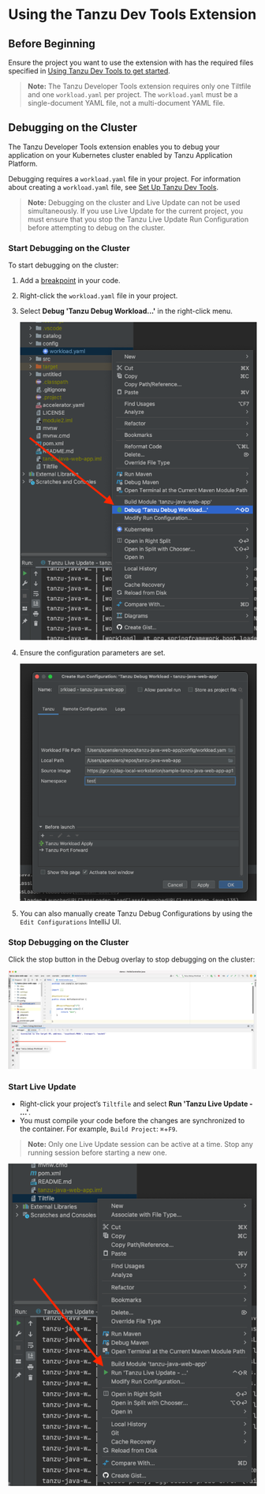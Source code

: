 # Using the Tanzu Dev Tools Extension

## <a id="before-beginning"></a> Before Beginning

Ensure the project you want to use the extension with has the required files specified in [Using Tanzu Dev Tools to get started](getting-started.html). 

>**Note:** The Tanzu Developer Tools extension requires only one Tiltfile and one `workload.yaml` per project. The `workload.yaml` must be a single-document YAML file, not a multi-document YAML file.

## <a id="debugging-on-the-cluster"></a> Debugging on the Cluster

The Tanzu Developer Tools extension enables you to debug your application on your Kubernetes cluster enabled by Tanzu Application Platform.

Debugging requires a `workload.yaml` file in your project. For information about creating a `workload.yaml` file, see [Set Up Tanzu Dev Tools](getting-started.html#set-up-tanzu-dev-tools).

> **Note:** Debugging on the cluster and Live Update can not be used simultaneously. If you use Live Update for the current project, you must ensure that you stop the Tanzu Live Update Run Configuration before attempting to debug on the cluster.

### <a id="start-debugging-on-the-cluster"></a> Start Debugging on the Cluster

To start debugging on the cluster:

1. Add a [breakpoint](https://www.jetbrains.com/help/idea/using-breakpoints.html) in your code.
2. Right-click the `workload.yaml` file in your project.
3. Select **Debug 'Tanzu Debug Workload...'** in the right-click menu.

    ![The IntelliJ interface showing the project tab with the workload.yaml file right-click menu open and the "Tanzu -> Debug Workload" option highlighted](../images/intellij-debugWorkload.png)

4. Ensure the configuration parameters are set.

    ![Debug config parameters](../images/intellij-config.png)

5. You can also manually create Tanzu Debug Configurations by using the `Edit Configurations` IntelliJ UI.

### <a id="stop-debugging-on-the-cluster"></a> Stop Debugging on the Cluster

Click the stop button in the Debug overlay to stop debugging on the cluster:

![The IntelliJ interface showing the debug interface pointing out the stop rectangle icon and mouseover description](../images/intellij-stopDebug.png)

### <a id="start-live-update"></a> Start Live Update

- Right-click your project’s `Tiltfile` and select **Run 'Tanzu Live Update - ...'**.
- You must compile your code before the changes are synchronized to the container. For example, `Build Project`: `⌘`+`F9`. 

> **Note:** Only one Live Update session can be active at a time. Stop any running session before starting a new one.

![The IntelliJ interface showing the project tab with the Tiltfile file right-click menu open](../images/intellij-startLiveUpdate.png)

